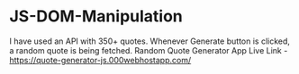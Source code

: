 # JS-DOM-Manipulation
I have used an API with 350+ quotes. Whenever Generate button is clicked, a random quote is being fetched.
Random Quote Generator App Live Link - https://quote-generator-js.000webhostapp.com/

